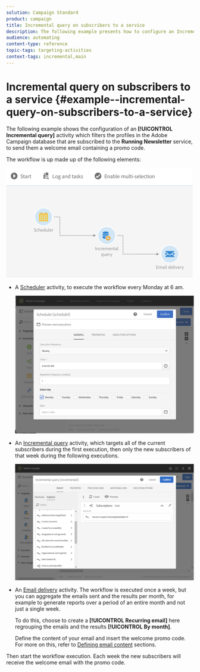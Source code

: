 ```yaml
---
solution: Campaign Standard
product: campaign
title: Incremental query on subscribers to a service
description: The following example presents how to configure an Incremental query activity to filter subscribers to a service.
audience: automating
content-type: reference
topic-tags: targeting-activities
context-tags: incremental,main
---
```


# Incremental query on subscribers to a service {#example--incremental-query-on-subscribers-to-a-service}

The following example shows the configuration of an **[!UICONTROL Incremental query]** activity which filters the profiles in the Adobe Campaign database that are subscribed to the **Running Newsletter** service, to send them a welcome email containing a promo code.

The workflow is up made up of the following elements:

![](assets/incremental_query_example1.png)

* A [Scheduler](../../automating/using/scheduler.md) activity, to execute the workflow every Monday at 6 am.

  ![](assets/incremental_query_example2.png)

* An [Incremental query](../../automating/using/incremental-query.md) activity, which targets all of the current subscribers during the first execution, then only the new subscribers of that week during the following executions.

  ![](assets/incremental_query_example3.png)

* An [Email delivery](../../automating/using/email-delivery.md) activity. The workflow is executed once a week, but you can aggregate the emails sent and the results per month, for example to generate reports over a period of an entire month and not just a single week.

  To do this, choose to create a **[!UICONTROL Recurring email]** here regrouping the emails and the results **[!UICONTROL By month]**.

  Define the content of your email and insert the welcome promo code. For more on this, refer to [Defining email content](../../designing/using/personalization.md) sections.

Then start the workflow execution. Each week the new subscribers will receive the welcome email with the promo code.
